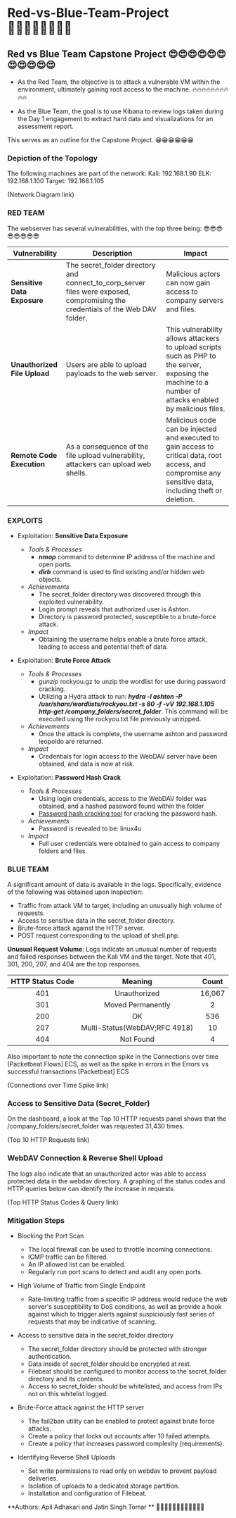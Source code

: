# Red-vs-Blue-Team-Project 🔗🔗🔗🔗🔗🔗🔗🔗

## Red vs Blue Team Capstone Project  😍😍😍😍😍😍😍😍😍😍😍

- As the Red Team, the objective is to attack a vulnerable VM within the environment, ultimately gaining root access to the machine. 🔥🔥🔥🔥🔥🔥🔥🔥🔥🔥

- As the Blue Team, the goal is to use Kibana to review logs taken during the Day 1 engagement to extract hard data and visualizations for an assessment report.

This serves as an outline for the Capstone Project. 😁😁😁😁😁😁

### Depiction of the Topology

The following machines are part of the network:
Kali: 192.168.1.90
ELK: 192.168.1.100
Target: 192.168.1.105

(Network Diagram link)

### RED TEAM

The webserver has several vulnerabilities, with the top three being: 😎😎😎😎😎😎😎😎

| Vulnerability     | Description | Impact |
|----------|---------------------|----------------------|
| **Sensitive Data Exposure** | The secret_folder directory and connect_to_corp_server files were exposed, compromising the credentials of the Web DAV folder.             | Malicious actors can now gain access to company servers and files.    |
| **Unauthorized File Upload**         | Users are able to upload payloads to the web server.                    | This vulnerability allows attackers to upload scripts such as PHP to the server, exposing the machine to a number of attacks enabled by malicious files.                     |
| **Remote Code Execution**    | As a consequence of the file upload vulnerability, attackers can upload web shells.                |   Malicious code can be injected and executed to gain access to critical data, root access, and compromise any sensitive data, including theft or deletion.                   |

### EXPLOITS
- Exploitation: **Sensitive Data Exposure**
	- *Tools & Processes*
		- ***nmap*** command to determine IP address of the machine and open ports.
		- ***dirb*** command is used to find existing and/or hidden web objects.
	- *Achievements*
		- The secret_folder directory was discovered through this exploited vulnerability.
		- Login prompt reveals that authorized user is Ashton.
		- Directory is password protected, susceptible to a brute-force attack.
	- *Impact*
		- Obtaining the username helps enable a brute force attack, leading to access and potential theft of data.


- Exploitation: **Brute Force Attack**
	- *Tools & Processes*
		- *gunzip* rockyou.gz to unzip the wordlist for use during password cracking.
		- Utilizing a Hydra attack to run: ***hydra -l ashton -P /usr/share/wordlists/rockyou.txt -s 80 -f -vV 192.168.1.105 http-get /company_folders/secret_folder***. This command will be executed using the rockyou.txt file previously unzipped.
	- *Achievements*
		- Once the attack is complete, the username ashton and password leopoldo are returned.
	- *Impact*
		- Credentials for login access to the WebDAV server have been obtained, and data is now at risk.

- Exploitation: **Password Hash Crack**
	- *Tools & Processes*
		- Using login credentials, access to the WebDAV folder was obtained, and a hashed password found within the folder
		- [Password hash cracking tool](https://crackstation.net) for cracking the password hash.
	- *Achievements*
		- Password is revealed to be: linux4u
	- *Impact*
		- Full user credentials were obtained to gain access to company folders and files.

### BLUE TEAM
A significant amount of data is available in the logs. Specifically, evidence of the following was obtained upon inspection:

- Traffic from attack VM to target, including an unusually high volume of requests.
- Access to sensitive data in the secret_folder directory.
- Brute-force attack against the HTTP server.
- POST request corresponding to the upload of shell.php.

**Unusual Request Volume**: Logs indicate an unusual number of requests and failed responses between the Kali VM and the target. Note that 401, 301, 200, 207, and 404 are the top responses.

| HTTP Status Code  | Meaning  | Count  |
| :------------: | :------------: | :------------: |
| 401  |Unauthorized   |16,067   |
| 301  |Moved Permanently   | 2  |
| 200  |OK   |  536 |
| 207  | Multi-Status(WebDAV;RFC 4918)  |10   |
| 404  | Not Found   | 4  |

Also important to note the connection spike in the Connections over time [Packetbeat Flows] ECS, as well as the spike in errors in the Errors vs successful transactions [Packetbeat] ECS

(Connections over Time Spike link)

### Access to Sensitive Data (Secret_Folder)

On the dashboard, a look at the Top 10 HTTP requests panel shows that the /company_folders/secret_folder was requested 31,430 times.

(Top 10 HTTP Requests link)

### WebDAV Connection & Reverse Shell Upload

The logs also indicate that an unauthorized actor was able to access protected data in the webdav directory. A graphing of the status codes and HTTP queries below can identify the increase in requests.

(Top HTTP Status Codes & Query link)

### Mitigation Steps

- Blocking the Port Scan
	- The local firewall can be used to throttle incoming connections.
	- ICMP traffic can be filtered.
	- An IP allowed list can be enabled.
	- Regularly run port scans to detect and audit any open ports.
	
- High Volume of Traffic from Single Endpoint
	- Rate-limiting traffic from a specific IP address would reduce the web server's susceptibility to DoS conditions, as well as provide a hook against which to trigger alerts against suspiciously fast series of requests that may be indicative of scanning.
- Access to sensitive data in the secret_folder directory
	- The secret_folder directory should be protected with stronger authentication.
	- Data inside of secret_folder should be encrypted at rest.
	- Filebeat should be configured to monitor access to the secret_folder directory and its contents.
	- Access to secret_folder should be whitelisted, and access from IPs not on this whitelist logged.
- Brute-Force attack against the HTTP server
	- The fail2ban utility can be enabled to protect against brute force attacks.
	- Create a policy that locks out accounts after 10 failed attempts.
	- Create a policy that increases password complexity (requirements).
- Identifying Reverse Shell Uploads
	- Set write permissions to read only on webdav to prevent payload deliveries.
	- Isolation of uploads to a dedicated storage partition.
	- Installation and configuration of Filebeat.
	
**Authors: Apil Adhakari  and Jatin Singh Tomar **   🙏🙏🙏🙏🙏🙏🙏🙏🙏🙏🙏🙏

